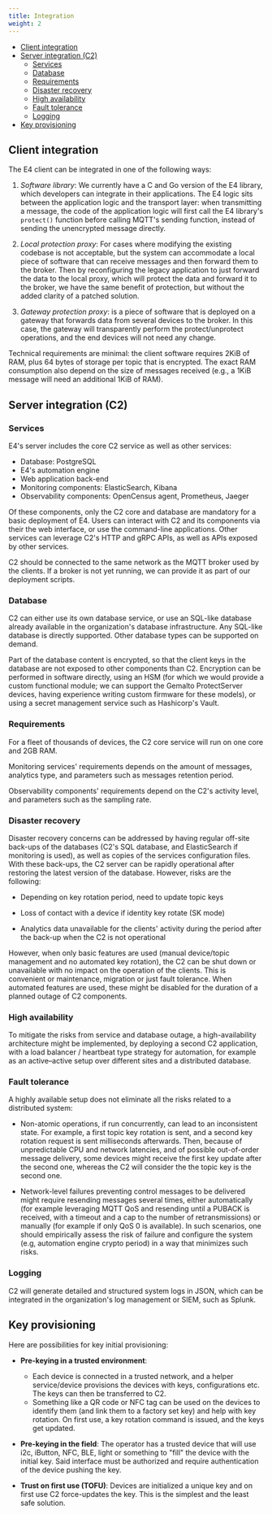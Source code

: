 ```yaml
---
title: Integration
weight: 2
---
```


* [Client integration](#client-integration)
* [Server integration (C2)](#server-integration-c2)
  * [Services](#services)
  * [Database](#database)
  * [Requirements](#requirements)
  * [Disaster recovery](#disaster-recovery)
  * [High availability](#high-availability)
  * [Fault tolerance](#fault-tolerance)
  * [Logging](#logging)
* [Key provisioning](#key-provisioning)

## Client integration

The E4 client can be integrated in one of the following ways:

1. *Software library*: We currently have a C and Go version of the E4 library, which developers can integrate in their applications. The E4 logic sits between the application logic and the transport layer: when transmitting a message, the code of the application logic will first call the E4 library's `protect()` function before calling MQTT's sending function, instead of sending the unencrypted message directly.

2. *Local protection proxy*: For cases where modifying the existing codebase is not acceptable, but the system can accommodate a local piece of software that can receive messages and then forward them to the broker. Then by reconfiguring the legacy application to just forward the data to the local proxy, which will protect the data and forward it to the broker, we have the same benefit of protection, but without the added clarity of a patched solution.

3. *Gateway protection proxy*: is a piece of software that is deployed on a gateway that forwards data from several devices to the broker. In this case, the gateway will transparently perform the protect/unprotect operations, and the end devices will not need any change.

Technical requirements are minimal: the client software requires 2KiB of RAM, plus 64 bytes of storage per topic that is encrypted.
The exact RAM consumption also depend on the size of messages received (e.g., a 1KiB message will need an additional 1KiB of RAM).

## Server integration (C2)

### Services

E4's server includes the core C2 service as well as other services:

* Database: PostgreSQL
* E4's automation engine
* Web application back-end
* Monitoring components: ElasticSearch, Kibana
* Observability components: OpenCensus agent, Prometheus, Jaeger

Of these components, only the C2 core and database are mandatory for a basic deployment of E4.
Users can interact with C2 and its components via their the web interface, or use the command-line applications.
Other services can leverage C2's HTTP and gRPC APIs, as well as APIs exposed by other services.

C2 should be connected to the same network as the MQTT broker used by the clients.
If a broker is not yet running, we can provide it as part of our deployment scripts.

### Database

C2 can either use its own database service, or use an SQL-like database already available in the organization's database infrastructure.
Any SQL-like database is directly supported. Other database types can be supported on demand.

Part of the database content is encrypted, so that the client keys in the database are not exposed to other components than C2.
Encryption can be performed in software directly, using an HSM (for which we would provide a custom functional module; we can support the Gemalto ProtectServer devices, having experience writing custom firmware for these models), or using a secret management service such as Hashicorp's Vault.

### Requirements

For a fleet of thousands of devices, the C2 core service will run on one core and 2GB RAM.

Monitoring services' requirements depends on the amount of messages, analytics type, and parameters such as messages retention period.

Observability components' requirements depend on the C2's activity level, and parameters such as the sampling rate.

### Disaster recovery

Disaster recovery concerns can be addressed by having regular off-site back-ups of the databases (C2's SQL database, and ElasticSearch if monitoring is used), as well as copies of the services configuration files.
With these back-ups, the C2 server can be rapidly operational after restoring the latest version of the database.
However, risks are the following:

* Depending on key rotation period, need to update topic keys

* Loss of contact with a device if identity key rotate (SK mode)

* Analytics data unavailable for the clients' activity during the period after the back-up when the C2 is not operational

However, when only basic features are used (manual device/topic management and no automated key rotation), the C2 can be shut down or unavailable with no impact on the operation of the clients.
This is convenient or maintenance, migration or just fault tolerance.
When automated features are used, these might be disabled for the duration of a planned outage of C2 components.

### High availability

To mitigate the risks from service and database outage, a high-availability architecture might be implemented, by deploying a second C2 application, with a load balancer / heartbeat type strategy for automation, for example as an active–active setup over different sites and a distributed database.

### Fault tolerance

A highly available setup does not eliminate all the risks related to a distributed system:

* Non-atomic operations, if run concurrently, can lead to an inconsistent state. For example, a first topic key rotation is sent, and a second key rotation request is sent milliseconds afterwards. Then, because of unpredictable CPU and network latencies, and of possible out-of-order message delivery, some devices might receive the first key update after the second one, whereas the C2 will consider the the topic key is  the second  one.

* Network-level failures preventing control messages to be delivered might require resending messages several times, either automatically (for example leveraging MQTT QoS and resending until a PUBACK is received, with a timeout and a cap to the number of retransmissions) or manually (for example if only QoS 0 is available). In such scenarios, one should empirically assess the risk of failure and configure the system (e.g, automation engine crypto period) in a way that minimizes such risks.


### Logging

C2 will generate detailed and structured system logs in JSON, which can be integrated in the organization's log management or SIEM, such as Splunk.


## Key provisioning

Here are possibilities for key initial provisioning:

* **Pre-keying in a trusted environment**:
  * Each device is connected in a trusted network, and a helper service/device provisions the devices with keys, configurations etc. The keys can then be transferred to C2.
  * Something like a QR code or NFC tag can be used on the devices to identify them (and link them to a factory set key) and help with key rotation. On first use, a key rotation command is issued, and the keys get updated.

* **Pre-keying in the field**: The operator has a trusted device that will use i2c, iButton, NFC, BLE, light or something to "fill" the device with the initial key. Said interface must be authorized and require authentication of the device pushing the key.

* **Trust on first use (TOFU)**: Devices are initialized a unique key and on first use C2 force-updates the key. This is the simplest and the least safe solution.
